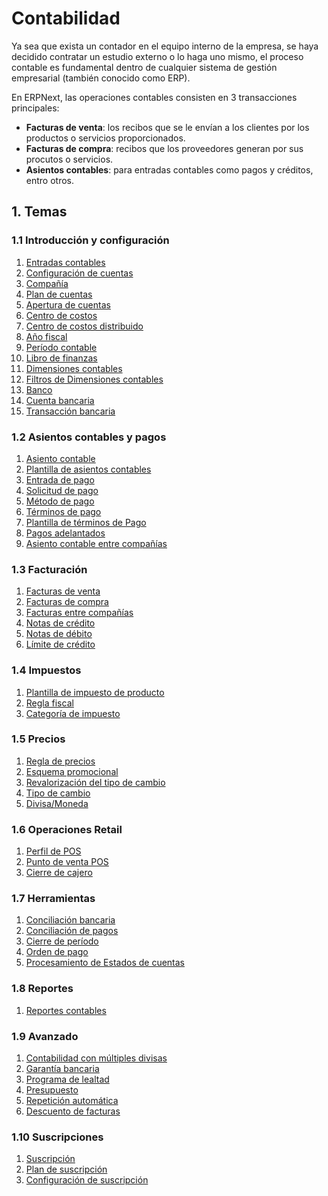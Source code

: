 <!-- add-breadcrumbs -->
# Contabilidad

Ya sea que exista un contador en el equipo interno de la empresa, se haya decidido contratar un estudio externo o lo haga uno mismo, el proceso contable es fundamental dentro de cualquier sistema de gestión empresarial (también conocido como ERP).

En ERPNext, las operaciones contables consisten en 3 transacciones principales:

  * **Facturas de venta**: los recibos que se le envían a los clientes por los productos o servicios proporcionados.
  * **Facturas de compra**: recibos que los proveedores generan por sus procutos o servicios.
  * **Asientos contables**: para entradas contables como pagos y créditos, entro otros.

## 1. Temas

### 1.1 Introducción y configuración
1. [Entradas contables](/docs/user/manual/es/accounts/accounting-entries)
1. [Configuración de cuentas](/docs/user/manual/es/accounts/accounts-settings)
1. [Compañía](/docs/user/manual/es/setting-up/company-setup)
1. [Plan de cuentas](/docs/user/manual/es/accounts/chart-of-accounts)
1. [Apertura de cuentas](/docs/user/manual/es/accounts/opening-balance)
1. [Centro de costos](/docs/user/manual/es/accounts/cost-center)
1. [Centro de costos distribuido](/docs/user/manual/es/accounts/distributed-cost-center)
1. [Año fiscal](/docs/user/manual/es/accounts/fiscal-year)
1. [Período contable](/docs/user/manual/es/accounts/accounting-period)
1. [Libro de finanzas](/docs/user/manual/es/accounts/finance-book)
1. [Dimensiones contables](/docs/user/manual/es/accounts/accounting-dimensions)
2. [Filtros de Dimensiones contables](/docs/user/manual/es/accounts/accounting-dimension-filter)
3. [Banco](/docs/user/manual/es/accounts/bank)
4. [Cuenta bancaria](/docs/user/manual/es/accounts/bank-account)
5. [Transacción bancaria](/docs/user/manual/es/accounts/bank-transaction)

### 1.2 Asientos contables y pagos
1. [Asiento contable](/docs/user/manual/es/accounts/journal-entry)
1. [Plantilla de asientos contables](/docs/user/manual/es/accounts/journal-entry-template)
1. [Entrada de pago](/docs/user/manual/es/accounts/payment-entry)
1. [Solicitud de pago](/docs/user/manual/es/accounts/payment-request)
1. [Método de pago](/docs/user/manual/es/accounts/mode-of-payment)
1. [Términos de pago](/docs/user/manual/es/accounts/payment-terms)
1. [Plantilla de términos de Pago](/docs/user/manual/es/accounts/payment-terms-template)
1. [Pagos adelantados](/docs/user/manual/es/accounts/advance-payment-entry)
1. [Asiento contable entre compañías](/docs/user/manual/es/accounts/inter-company-journal-entry)

### 1.3 Facturación
1. [Facturas de venta](/docs/user/manual/es/accounts/sales-invoice)
1. [Facturas de compra](/docs/user/manual/es/accounts/purchase-invoice)
1. [Facturas entre compañías](/docs/user/manual/es/accounts/inter-company-invoices)
1. [Notas de crédito](/docs/user/manual/es/accounts/credit-note)
1. [Notas de débito](/docs/user/manual/es/accounts/debit-note)
1. [Límite de crédito](/docs/user/manual/es/accounts/credit-limit)

### 1.4 Impuestos
1. [Plantilla de impuesto de producto](/docs/user/manual/es/accounts/item-tax-template)
1. [Regla fiscal](/docs/user/manual/es/accounts/tax-rule)
1. [Categoría de impuesto](/docs/user/manual/es/accounts/tax-category)

### 1.5 Precios
1. [Regla de precios](/docs/user/manual/es/accounts/pricing-rule)
1. [Esquema promocional](/docs/user/manual/es/accounts/promotional-scheme)
1. [Revalorización del tipo de cambio](/docs/user/manual/es/accounts/exchange-rate-revaluation)
1. [Tipo de cambio](/docs/user/manual/es/accounts/currency-exchange)
1. [Divisa/Moneda](/docs/user/manual/es/accounts/currency)

### 1.6 Operaciones Retail
1. [Perfil de POS](/docs/user/manual/es/accounts/pos-profile)
1. [Punto de venta POS](/docs/user/manual/es/accounts/point-of-sales)
1. [Cierre de cajero](/docs/user/manual/es/accounts/pos-cashier-closing)

### 1.7 Herramientas
1. [Conciliación bancaria](/docs/user/manual/es/accounts/bank-reconciliation)
1. [Conciliación de pagos](/docs/user/manual/es/accounts/payment-reconciliation)
1. [Cierre de período](/docs/user/manual/es/accounts/period-closing-voucher)
1. [Orden de pago](/docs/user/manual/es/accounts/payment-order)
1. [Procesamiento de Estados de cuentas](/docs/user/manual/es/accounts/process-statement-of-accounts)

### 1.8 Reportes
1. [Reportes contables](/docs/user/manual/es/accounts/accounting-reports)

### 1.9 Avanzado
<!--1. [Ingresos diferidos](/docs/user/manual/es/accounts/deferred-revenue)
1. [Gastos diferidos](/docs/user/manual/es/accounts/deferred-expense)
1. [Procesamiento de contabilidad diferida](/docs/user/manual/es/accounts/process-deferred-accounting) -->
1. [Contabilidad con múltiples divisas](/docs/user/manual/es/accounts/multi-currency-accounting)
1. [Garantía bancaria](/docs/user/manual/es/accounts/bank-guarantee)
1. [Programa de lealtad](/docs/user/manual/es/accounts/loyalty-program)
1. [Presupuesto](/docs/user/manual/es/accounts/budgeting)
1. [Repetición automática](/docs/user/manual/es/automation/auto-repeat)
1. [Descuento de facturas](/docs/user/manual/es/accounts/invoice_discounting)

### 1.10 Suscripciones
1. [Suscripción](/docs/user/manual/es/accounts/subscription)
1. [Plan de suscripción](/docs/user/manual/es/accounts/subscription-plan)
1. [Configuración de suscripción](/docs/user/manual/es/accounts/subscription-settings)

<!-- ### 1.11 Gestión de accionistas
1. [Accionista](/docs/user/manual/es/accounts/shareholder)
1. [Transferencia de acciones](/docs/user/manual/es/accounts/share-transfer)
1. [Reportes de acciones](/docs/user/manual/es/accounts/share-reports) -->
